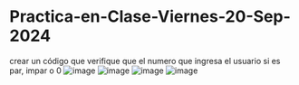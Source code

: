 # Practica-en-Clase-Viernes-20-Sep-2024
crear un código que verifique que el numero que ingresa el usuario si es par, impar o 0
![image](https://github.com/user-attachments/assets/d039588c-9b4a-4f5e-94ce-7dbd62a816c4)
![image](https://github.com/user-attachments/assets/b8860e0d-6b92-44d9-89b9-27098575e4d1)
![image](https://github.com/user-attachments/assets/da99455c-34ff-4100-9ab1-ef117092ff5c)
![image](https://github.com/user-attachments/assets/cc8da0dc-0fba-485e-b692-946304b7fa1d)

